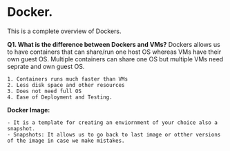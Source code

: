 # Docker.

This is a complete overview of Dockers.

**Q1. What is the difference between Dockers and VMs?**
	Dockers allows us to have containers that can share/run one host OS whereas VMs have their own guest OS. Multiple containers can share one OS but multiple VMs need seprate and own guest OS.

	1. Containers runs much faster than VMs
	2. Less disk space and other resources
	3. Does not need full OS
	4. Ease of Deployment and Testing.


**Docker Image:** 
	
	- It is a template for creating an enviornment of your choice also a snapshot.
	- Snapshots: It allows us to go back to last image or otther versions of the image in case we make mistakes. 
